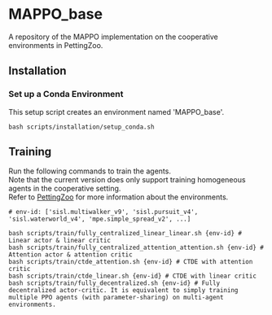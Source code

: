 # MAPPO_base
A repository of the MAPPO implementation on the cooperative environments in PettingZoo.

## Installation

### Set up a Conda Environment
This setup script creates an environment named 'MAPPO_base'.
```
bash scripts/installation/setup_conda.sh
```

## Training

Run the following commands to train the agents.  
Note that the current version does only support training homogeneous agents in the cooperative setting.  
Refer to [PettingZoo](https://pettingzoo.farama.org/) for more information about the environments.
```
# env-id: ['sisl.multiwalker_v9', 'sisl.pursuit_v4', 'sisl.waterworld_v4', 'mpe.simple_spread_v2', ...]

bash scripts/train/fully_centralized_linear_linear.sh {env-id} # Linear actor & linear critic
bash scripts/train/fully_centralized_attention_attention.sh {env-id} # Attention actor & attention critic
bash scripts/train/ctde_attention.sh {env-id} # CTDE with attention critic
bash scripts/train/ctde_linear.sh {env-id} # CTDE with linear critic
bash scripts/train/fully_decentralized.sh {env-id} # Fully decentralized actor-critic. It is equivalent to simply training multiple PPO agents (with parameter-sharing) on multi-agent environments.
```
